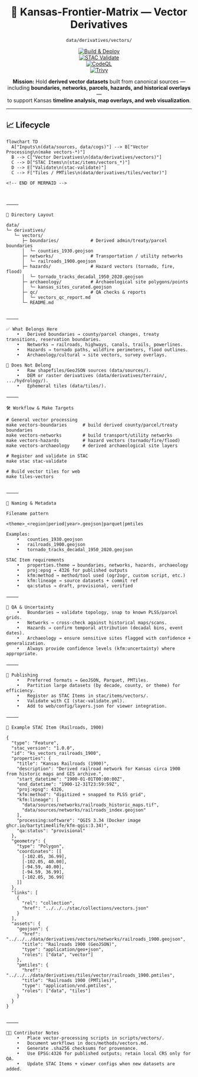 <div align="center">

# 🧭 Kansas-Frontier-Matrix — Vector Derivatives  
`data/derivatives/vectors/`

[![Build & Deploy](https://github.com/bartytime4life/Kansas-Frontier-Matrix/actions/workflows/site.yml/badge.svg)](../../../.github/workflows/site.yml)  
[![STAC Validate](https://github.com/bartytime4life/Kansas-Frontier-Matrix/actions/workflows/stac-validate.yml/badge.svg)](../../../.github/workflows/stac-validate.yml)  
[![CodeQL](https://github.com/bartytime4life/Kansas-Frontier-Matrix/actions/workflows/codeql.yml/badge.svg)](../../../.github/workflows/codeql.yml)  
[![Trivy](https://github.com/bartytime4life/Kansas-Frontier-Matrix/actions/workflows/trivy.yml/badge.svg)](../../../.github/workflows/trivy.yml)

**Mission:** Hold **derived vector datasets** built from canonical sources —  
including **boundaries, networks, parcels, hazards, and historical overlays** —  
to support Kansas **timeline analysis, map overlays, and web visualization**.  

</div>

---

## 📈 Lifecycle

```mermaid
flowchart TD
  A["Inputs\n(data/sources, data/cogs)"] --> B["Vector Processing\n(make vectors-*)"]
  B --> C["Vector Derivatives\n(data/derivatives/vectors)"]
  C --> D["STAC Items\n(stac/items/vectors_*)"]
  D --> E["Validate\n(stac-validate)"]
  C --> F["Tiles / PMTiles\n(data/derivatives/tiles/vector)"]

<!-- END OF MERMAID -->



⸻

📂 Directory Layout

data/
└─ derivatives/
   └─ vectors/
      ├─ boundaries/            # Derived admin/treaty/parcel boundaries
      │  └─ counties_1930.geojson
      ├─ networks/              # Transportation / utility networks
      │  └─ railroads_1900.geojson
      ├─ hazards/               # Hazard vectors (tornado, fire, flood)
      │  └─ tornado_tracks_decadal_1950_2020.geojson
      ├─ archaeology/           # Archaeological site polygons/points
      │  └─ kansas_sites_curated.geojson
      ├─ qc/                    # QA checks & reports
      │  └─ vectors_qc_report.md
      └─ README.md


⸻

✅ What Belongs Here
	•	Derived boundaries → county/parcel changes, treaty transitions, reservation boundaries.
	•	Networks → railroads, highways, canals, trails, powerlines.
	•	Hazards → tornado paths, wildfire perimeters, flood outlines.
	•	Archaeology/cultural → site vectors, survey overlays.

🚫 Does Not Belong
	•	Raw shapefiles/GeoJSON sources (data/sources/).
	•	DEM or raster derivatives (data/derivatives/terrain/, .../hydrology/).
	•	Ephemeral tiles (data/tiles/).

⸻

🛠 Workflow & Make Targets

# General vector processing
make vectors-boundaries      # build derived county/parcel/treaty boundaries
make vectors-networks        # build transport/utility networks
make vectors-hazards         # hazard vectors (tornado/fire/flood)
make vectors-archaeology     # derived archaeological site layers

# Register and validate in STAC
make stac stac-validate

# Build vector tiles for web
make tiles-vectors


⸻

📜 Naming & Metadata

Filename pattern

<theme>_<region|period|year>.geojson|parquet|pmtiles

Examples:
	•	counties_1930.geojson
	•	railroads_1900.geojson
	•	tornado_tracks_decadal_1950_2020.geojson

STAC Item requirements
	•	properties.theme → boundaries, networks, hazards, archaeology
	•	proj:epsg → 4326 for published outputs
	•	kfm:method → method/tool used (ogr2ogr, custom script, etc.)
	•	kfm:lineage → source datasets + commit ref
	•	qa:status → draft, provisional, verified

⸻

🔬 QA & Uncertainty
	•	Boundaries → validate topology, snap to known PLSS/parcel grids.
	•	Networks → cross-check against historical maps/scans.
	•	Hazards → confirm temporal attribution (decadal bins, event dates).
	•	Archaeology → ensure sensitive sites flagged with confidence + generalization.
	•	Always provide confidence levels (kfm:uncertainty) where appropriate.

⸻

🚀 Publishing
	•	Preferred formats → GeoJSON, Parquet, PMTiles.
	•	Partition large datasets (by decade, county, or theme) for efficiency.
	•	Register as STAC Items in stac/items/vectors/.
	•	Validate with CI (stac-validate.yml).
	•	Add to web/config/layers.json for viewer integration.

⸻

📑 Example STAC Item (Railroads, 1900)

{
  "type": "Feature",
  "stac_version": "1.0.0",
  "id": "ks_vectors_railroads_1900",
  "properties": {
    "title": "Kansas Railroads (1900)",
    "description": "Derived railroad network for Kansas circa 1900 from historic maps and GIS archive.",
    "start_datetime": "1900-01-01T00:00:00Z",
    "end_datetime": "1900-12-31T23:59:59Z",
    "proj:epsg": 4326,
    "kfm:method": "digitized + snapped to PLSS grid",
    "kfm:lineage": [
      "data/sources/networks/railroads_historic_maps.tif",
      "data/sources/networks/railroads_index.geojson"
    ],
    "processing:software": "QGIS 3.34 (Docker image ghcr.io/bartytime4life/kfm-qgis:3.34)",
    "qa:status": "provisional"
  },
  "geometry": {
    "type": "Polygon",
    "coordinates": [[
      [-102.05, 36.99],
      [-102.05, 40.00],
      [-94.59, 40.00],
      [-94.59, 36.99],
      [-102.05, 36.99]
    ]]
  },
  "links": [
    {
      "rel": "collection",
      "href": "../../../stac/collections/vectors.json"
    }
  ],
  "assets": {
    "geojson": {
      "href": "../../../data/derivatives/vectors/networks/railroads_1900.geojson",
      "title": "Railroads 1900 (GeoJSON)",
      "type": "application/geo+json",
      "roles": ["data", "vector"]
    },
    "pmtiles": {
      "href": "../../../data/derivatives/tiles/vector/railroads_1900.pmtiles",
      "title": "Railroads 1900 (PMTiles)",
      "type": "application/vnd.pmtiles",
      "roles": ["data", "tiles"]
    }
  }
}


⸻

👩‍💻 Contributor Notes
	•	Place vector-processing scripts in scripts/vectors/.
	•	Document workflows in docs/methods/vectors.md.
	•	Generate .sha256 checksums for provenance.
	•	Use EPSG:4326 for published outputs; retain local CRS only for QA.
	•	Update STAC Items + viewer configs when new datasets are added.
